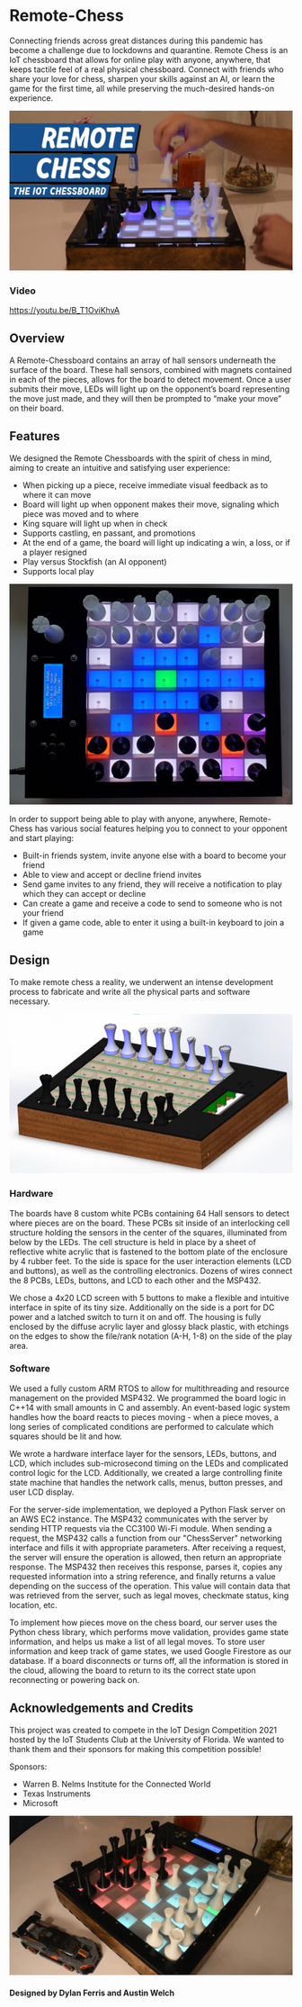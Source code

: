 # Remote-Chess
Connecting friends across great distances during this pandemic has become a challenge due to lockdowns and quarantine.
Remote Chess is an IoT chessboard that allows for online play with anyone, anywhere, that keeps tactile feel of a real 
physical chessboard. Connect with friends who share your love for chess, sharpen your skills against an AI, or learn the 
game for the first time, all while preserving the much-desired hands-on experience. 

![Title Image](/Images/title_image.jpg)
### Video
https://youtu.be/B_T1OviKhvA

## Overview
A Remote-Chessboard contains an array of hall sensors underneath the surface of the
board. These hall sensors, combined with magnets contained in each of the pieces, allows for the
board to detect movement.
Once a user submits their move, LEDs will light up on the opponent’s board representing the move
just made, and they will then be prompted to “make your move” on their board.

## Features
We designed the Remote Chessboards with the spirit of chess in mind, aiming to create an intuitive
and satisfying user experience:
- When picking up a piece, receive immediate visual feedback as to where it can move
- Board will light up when opponent makes their move, signaling which piece was moved and to where
- King square will light up when in check
- Supports castling, en passant, and promotions
- At the end of a game, the board will light up indicating a win, a loss, or if a player resigned
- Play versus Stockfish (an AI opponent)
- Supports local play

![Example of all legal moves for the black queen](/Images/moves.jpg)

In order to support being able to play with anyone, anywhere, Remote-Chess has various social features 
helping you to connect to your opponent and start playing:
- Built-in friends system, invite anyone else with a board to become your friend
- Able to view and accept or decline friend invites
- Send game invites to any friend, they will receive a notification to play which they can accept or decline
- Can create a game and receive a code to send to someone who is not your friend
- If given a game code, able to enter it using a built-in keyboard to join a game

## Design
To make remote chess a reality, we underwent an intense development process to fabricate and write all the physical parts and software necessary. 
<br />

![A Solidworks rendering of a Remote Chessboard](/Images/solidworks.jpg)
### Hardware
The boards have 8 custom white PCBs containing 64 Hall sensors to detect where pieces are on the board.
These PCBs sit inside of an interlocking cell structure holding the sensors in the center of the squares,
illuminated from below by the LEDs. The cell structure is held in place by a sheet of reflective white acrylic
that is fastened to the bottom plate of the enclosure by 4 rubber feet. To the side is space for the user
interaction elements (LCD and buttons), as well as the controlling electronics. Dozens of wires connect the
8 PCBs, LEDs, buttons, and LCD to each other and the MSP432. 

We chose a 4x20 LCD screen with 5 buttons to make a flexible and intuitive interface in spite of its tiny size.
Additionally on the side is a port for DC power and a latched switch to turn it on and off. The housing is fully enclosed by the diffuse acrylic layer
and glossy black plastic, with etchings on the edges to show the file/rank notation (A-H, 1-8) on the side of
the play area.
### Software
We used a fully custom ARM RTOS to allow for multithreading and resource management on
the provided MSP432. We programmed the board logic in C++14 with small amounts in C and assembly.
An event-based logic system handles how the board reacts to pieces moving - when a piece moves, a
long series of complicated conditions are performed to calculate which squares should be lit and how. 

We wrote a hardware interface layer for the sensors, LEDs, buttons, and LCD, which includes sub-microsecond
timing on the LEDs and complicated control logic for the LCD. Additionally, we created a large controlling
finite state machine that handles the network calls, menus, button presses, and user LCD display. 

For the server-side implementation, we deployed a Python Flask server on an AWS EC2 instance. The MSP432
communicates with the server by sending HTTP requests via the CC3100 Wi-Fi module. When sending a
request, the MSP432 calls a function from our "ChessServer" networking interface and fills it with
appropriate parameters. After receiving a request, the server will ensure the operation is allowed, then
return an appropriate response. The MSP432 then receives this response, parses it, copies any requested
information into a string reference, and finally returns a value depending on the success of the operation.
This value will contain data that was retrieved from the server, such as legal moves, checkmate status,
king location, etc. 

To implement how pieces move on the chess board, our server uses the Python chess
library, which performs move validation, provides game state information, and helps us make a list of all
legal moves. To store user information and keep track of game states, we used Google Firestore as our
database. If a board disconnects or turns off, all the information is stored in the cloud, allowing the board
to return to its the correct state upon reconnecting or powering back on.

## Acknowledgements and Credits
This project was created to compete in the IoT Design Competition 2021 hosted by the IoT Students Club at the University of Florida. 
We wanted to thank them and their sponsors for making this competition possible!

Sponsors:
- Warren B. Nelms Institute for the Connected World
- Texas Instruments
- Microsoft

![End of a local play game](/Images/local_endgame.jpg)

#### Designed by Dylan Ferris and Austin Welch
